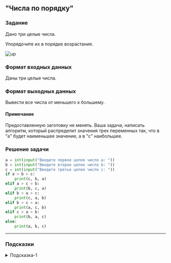 ## "Числа по порядку"

### Задание

Дано три целые числа. 

Упорядочите их в порядке возрастания.

![up](img/up.png)

### Формат входных данных

Даны три целые числа.

### Формат выходных данных

Вывести все числа от меньшего к большему.

#### Примечание

Предоставленную заготовку не менять. Ваша задача, написать алгоритм, который распределит значения трех переменных так, что в "a" будет наименьшее значение, а в "c" наибольшее.

### Решение задачи

```python
a = int(input("Введите первое целое число a: "))
b = int(input("Введите второе целое число b: "))
c = int(input("Введите третье целое число c: "))
if a > b > c:
    print(c, b, a)
elif a > c > b:
    print(b, c, a)
elif b > a > c:
    print(c, a, b)
elif b > c > a:
    print(a, c, b)
elif c > a > b:
    print(b, a, c)
else:
    print(a, b, c)
```

---

### Подсказки

<details>
<summary>Подсказка-1</summary>
Вспомните про задачу "поменять значения переменных местами".
</details>
